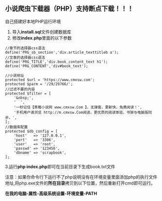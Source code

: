## 小说爬虫下载器（PHP）支持断点下载！！！

自己搭建好本地PHP运行环境

1. 导入**install.sql**文件创建数据库
2. 修改**index.php**里面的以下参数
```
//章节的选择器css语法
define('PRG_sb_section','div.article_texttitleb a');
//文章的选择器css语法
define('PRG_TITLE','div.book_content_text h1');
define('PRG_CONTENT','div#book_text');

//小说地址
protected $url = 'https://www.cmxsw.com';
protected $parm = '/29/29766/';
//过滤不要的内容
protected $filter = [
	'&nbsp;',
	'  ',
	'一秒记住【草莓小说网 www.cmxsw.Com 】，无弹窗，更新快，免费阅读！',
	'手机用户请浏览 http://m.cmxsw.Com阅读，更优质的阅读体验，书架与电脑版同步。',
];
//数据库配置
protected $db_config = [
	'host'   => '127.0.0.1',
	'port'   => '3306',
	'user'   => 'root',
	'passwd' => '123456',
	'dbname' => 'scrapbook',
];
```
3.运行**php index.php**即可在当前目录下生成book.txt文件

注意：如果你命令行下运行不了php说明没有在环境变量里面添加php的执行文件地址,将php.exe文件的**所在目录**拷贝到以下位置，然后重新打开cmd即可运行。

**在我的电脑-属性-高级系统设置-环境变量-PATH**